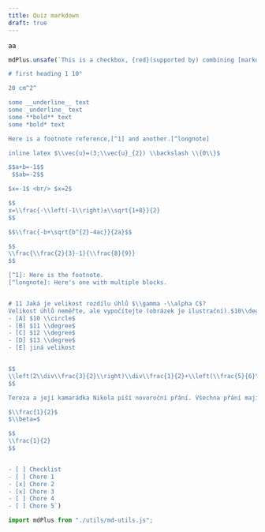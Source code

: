 ```yaml
---
title: Quiz markdown
draft: true
---
```


<script type="module">


import {renderedQuestionsPerQuiz} from "http://127.0.0.1:3000/_import/components/quiz-form.js";
const data = await renderedQuestionsPerQuiz({selectedQuestions:[...Array(60)].map((d,i) => ({code:'AJA-2024',id:i+1}))})
document.getElementById("iframe-target").appendChild(html`${data}`);

</script>

<div id="iframe-target">aa</div>


```js echo
mdPlus.unsafe(`This is a checkbox, {red}(supported by) combining [markdown-it](https://github.com/markdown-it/markdown-it) and [markdown-it-task-lists](https://github.com/revin/markdown-it-task-lists).

# first heading 1 10°

20 cm^2^

some __underline__ text
some _underline_ text
some **bold** text
some *bold* text

Here is a footnote reference,[^1] and another.[^longnote]

inline latex $\\vec{u}=(3;\\vec{u}_{2}) \\backslash \\{0\\}$

$$a+b=-1$$
 $$ab=-2$$ 

$x=-1$ <br/> $x=2$

$$
x=\\frac{-\\left(-1\\right)±\\sqrt{1+8}}{2}
$$

$$\\frac{-b+\sqrt{b^{2}-4ac}}{2a}$$

$$
\\frac{\\frac{2}{3}-1}{\\frac{8}{9}}
$$

[^1]: Here is the footnote.
[^longnote]: Here's one with multiple blocks.


# 11 Jaká je velikost rozdílu úhlů $\\gamma -\\alpha C$? 
Velikost úhlů neměřte, ale vypočítejte (obrázek je ilustrační).$10\\deg$
- [A] $10 \\circle$
- [B] $11 \\degree$
- [C] $12 \\degree$
- [D] $13 \\degree$
- [E] jiná velikost


$$ 
\\left(2\\div\\frac{3}{2}\\right)\\div\\frac{1}{2}+\\left(\\frac{5}{6}\\div\\frac{3}{4}\\right)\\div\\frac{2}{3}
$$

Tereza a její kamarádka Nikola píší novoroční přání. Všechna přání mají stejný text a každá z dívek píše stálou rychlostí. Tereza za každých 5 minut napíše 14 novoročenek, zatímco Nikola 10.

$\\frac{1}{2}$
$\\beta=$

$$ 
\\frac{1}{2} 
$$


- [ ] Checklist
- [ ] Chore 1
- [x] Chore 2
- [x] Chore 3
- [ ] Chore 4
- [ ] Chore 5`)
```

```js
import mdPlus from "./utils/md-utils.js";
```